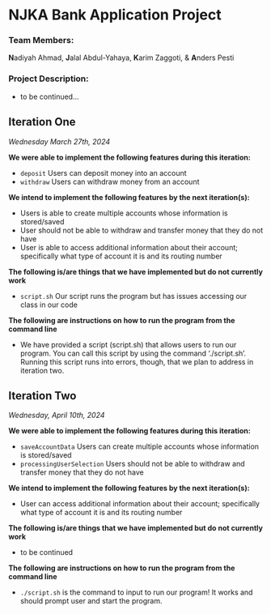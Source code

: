 # NJKA Bank Application Project
### Team Members:
**N**adiyah Ahmad, **J**alal Abdul-Yahaya, **K**arim Zaggoti, & **A**nders Pesti
### Project Description:
- to be continued...
## Iteration One
*Wednesday March 27th, 2024*

**We were able to implement the following features during this iteration:**
- `deposit` Users can deposit money into an account 
- `withdraw` Users can withdraw money from an account

**We intend to implement the following features by the next iteration(s):**
- Users is able to create multiple accounts whose information is stored/saved
- User should not be able to withdraw and transfer money that they do not have
- User is able to access additional information about their account; specifically what type of account it is and its routing number 

**The following is/are things that we have implemented but do not currently work**
- `script.sh` Our script runs the program but has issues accessing our class in our code

**The following are instructions on how to run the program from the command line**
- We have provided a script (script.sh) that allows users to run our program. You can call this script by using the command ‘./script.sh’. Running this script runs into errors, though, that we plan to address in iteration two.

## Iteration Two
*Wednesday, April 10th, 2024*

**We were able to implement the following features during this iteration:**
- `saveAccountData` Users can create multiple accounts whose information is stored/saved
- `processingUserSelection` Users should not be able to withdraw and transfer money that they do not have


**We intend to implement the following features by the next iteration(s):**
- User can access additional information about their account; specifically what type of account it is and its routing number 

**The following is/are things that we have implemented but do not currently work**
- to be continued

**The following are instructions on how to run the program from the command line**
- `./script.sh` is the command to input to run our program! It works and should prompt user and start the program. 


